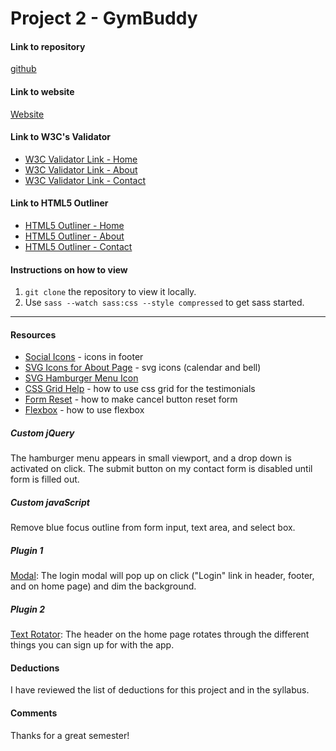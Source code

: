 # Project 2 - GymBuddy

#### Link to repository
[github](https://github.com/jessicasmall7/project-2_small-jessica)

#### Link to website
[Website](https://www.jessicasmalldesign.com/project-2)

#### Link to W3C's Validator
- [W3C Validator Link - Home](https://validator.w3.org/nu/?doc=http%3A%2F%2Fjessicasmalldesign.com%2Fproject-2%2F)
- [W3C Validator Link - About](https://validator.w3.org/nu/?doc=http%3A%2F%2Fjessicasmalldesign.com%2Fproject-2%2Fabout.html)
- [W3C Validator Link - Contact](https://validator.w3.org/nu/?doc=http%3A%2F%2Fjessicasmalldesign.com%2Fproject-2%2Fcontact.html)

#### Link to HTML5 Outliner
- [HTML5 Outliner - Home](https://gsnedders.html5.org/outliner/process.py?url=http%3A%2F%2Fjessicasmalldesign.com%2Fproject-2%2F)
- [HTML5 Outliner - About](https://gsnedders.html5.org/outliner/process.py?url=http%3A%2F%2Fjessicasmalldesign.com%2Fproject-2%2Fabout.html)
- [HTML5 Outliner - Contact](https://gsnedders.html5.org/outliner/process.py?url=http%3A%2F%2Fjessicasmalldesign.com%2Fproject-2%2Fcontact.html)


#### Instructions on how to view
1. `git clone` the repository to view it locally.
2. Use `sass --watch sass:css --style compressed` to get sass started.

---

#### Resources
- [Social Icons](https://www.flaticon.com/packs/glypho) - icons in footer
- [SVG Icons for About Page](https://icomoon.io/app/#/select) - svg icons (calendar and bell)
- [SVG Hamburger Menu Icon](https://www.iconfinder.com/icons/134216/hamburger_lines_menu_icon)
- [CSS Grid Help](https://www.w3schools.com/css/css_grid.asp) - how to use css grid for the testimonials
- [Form Reset](https://www.w3schools.com/tags/att_button_type.asp) - how to make cancel button reset form
- [Flexbox](https://css-tricks.com/snippets/css/a-guide-to-flexbox/) - how to use flexbox


##### Custom jQuery
The hamburger menu appears in small viewport, and a drop down is activated on click.
The submit button on my contact form is disabled until form is filled out.

##### Custom javaScript
Remove blue focus outline from form input, text area, and select box.

##### Plugin 1
[Modal](http://dev.vast.com/jquery-popup-overlay/): The login modal will pop up on click ("Login" link in header, footer, and on home page) and dim the background.

##### Plugin 2
[Text Rotator](http://www.thepetedesign.com/demos/jquery_super_simple_text_rotator_demo.html): The header on the home page rotates through the different things you can sign up for with the app.

#### Deductions
I have reviewed the list of deductions for this project and in the syllabus.

#### Comments
Thanks for a great semester!
